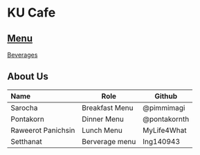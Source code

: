# KU Cafe

## [Menu](Menu.md)

[Beverages](Menu.md#-bervergaes-menu)  


## About Us



| Name      | Role      | Github          |
|:----------|-----------|-----------------|
| Sarocha | Breakfast Menu | @pimmimagi|
| Pontakorn       | Dinner Menu       | @pontakornth      |
| Raweerot Panichsin | Lunch Menu | MyLife4What |
| Setthanat | Berverage menu | Ing140943 |
